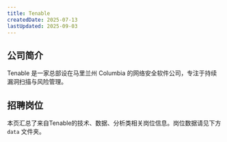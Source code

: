 ```yaml
---
title: Tenable
createdDate: 2025-07-13
lastUpdated: 2025-09-03
---
```


## 公司简介
Tenable 是一家总部设在马里兰州 Columbia 的网络安全软件公司，专注于持续漏洞扫描与风险管理。

## 招聘岗位
本页汇总了来自Tenable的技术、数据、分析类相关岗位信息。岗位数据请见下方 `data` 文件夹。
